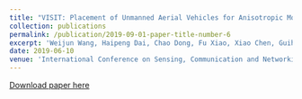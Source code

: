```yaml
---
title: "VISIT: Placement of Unmanned Aerial Vehicles for Anisotropic Monitoring Tasks"
collection: publications
permalink: /publication/2019-09-01-paper-title-number-6
excerpt: 'Weijun Wang, Haipeng Dai, Chao Dong, Fu Xiao, Xiao Chen, Guihai Chen.'
date: 2019-06-10
venue: 'International Conference on Sensing, Communication and Networking (SECON)'
---
```


[Download paper here](http://weijunalexwang.github.io/files/VISIT2019.pdf)
